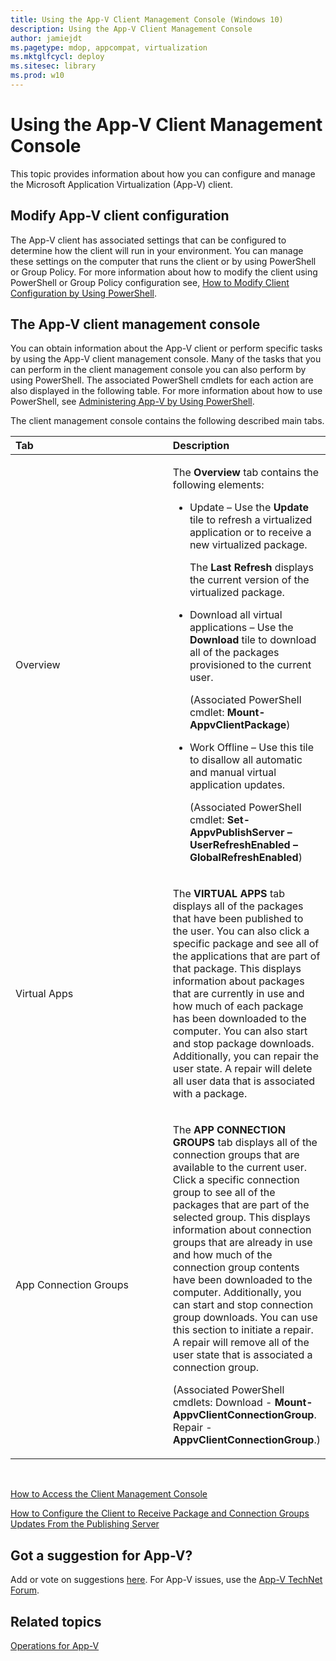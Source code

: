```yaml
---
title: Using the App-V Client Management Console (Windows 10)
description: Using the App-V Client Management Console
author: jamiejdt
ms.pagetype: mdop, appcompat, virtualization
ms.mktglfcycl: deploy
ms.sitesec: library
ms.prod: w10
---
```



# Using the App-V Client Management Console


This topic provides information about how you can configure and manage the Microsoft Application Virtualization (App-V) client.

## Modify App-V client configuration


The App-V client has associated settings that can be configured to determine how the client will run in your environment. You can manage these settings on the computer that runs the client or by using PowerShell or Group Policy. For more information about how to modify the client using PowerShell or Group Policy configuration see, [How to Modify Client Configuration by Using PowerShell](appv-modify-client-configuration-with-powershell.md).

## <a href="" id="the-app-v-5-1-client-management-console-"></a>The App-V client management console


You can obtain information about the App-V client or perform specific tasks by using the App-V client management console. Many of the tasks that you can perform in the client management console you can also perform by using PowerShell. The associated PowerShell cmdlets for each action are also displayed in the following table. For more information about how to use PowerShell, see [Administering App-V by Using PowerShell](appv-administering-appv-with-powershell.md).

The client management console contains the following described main tabs.

<table>
<colgroup>
<col width="50%" />
<col width="50%" />
</colgroup>
<thead>
<tr class="header">
<th align="left">Tab</th>
<th align="left">Description</th>
</tr>
</thead>
<tbody>
<tr class="odd">
<td align="left"><p>Overview</p></td>
<td align="left"><p>The <strong>Overview</strong> tab contains the following elements:</p>
<ul>
<li><p>Update – Use the <strong>Update</strong> tile to refresh a virtualized application or to receive a new virtualized package.</p>
<p>The <strong>Last Refresh</strong> displays the current version of the virtualized package.</p></li>
<li><p>Download all virtual applications – Use the <strong>Download</strong> tile to download all of the packages provisioned to the current user.</p>
<p>(Associated PowerShell cmdlet: <strong>Mount-AppvClientPackage</strong>)</p>
<p></p></li>
<li><p>Work Offline – Use this tile to disallow all automatic and manual virtual application updates.</p>
<p>(Associated PowerShell cmdlet: <strong>Set-AppvPublishServer –UserRefreshEnabled –GlobalRefreshEnabled</strong>)</p></li>
</ul></td>
</tr>
<tr class="even">
<td align="left"><p>Virtual Apps</p></td>
<td align="left"><p>The <strong>VIRTUAL APPS</strong> tab displays all of the packages that have been published to the user. You can also click a specific package and see all of the applications that are part of that package. This displays information about packages that are currently in use and how much of each package has been downloaded to the computer. You can also start and stop package downloads. Additionally, you can repair the user state. A repair will delete all user data that is associated with a package.</p>
<p></p></td>
</tr>
<tr class="odd">
<td align="left"><p>App Connection Groups</p></td>
<td align="left"><p>The <strong>APP CONNECTION GROUPS</strong> tab displays all of the connection groups that are available to the current user. Click a specific connection group to see all of the packages that are part of the selected group. This displays information about connection groups that are already in use and how much of the connection group contents have been downloaded to the computer. Additionally, you can start and stop connection group downloads. You can use this section to initiate a repair. A repair will remove all of the user state that is associated a connection group.</p>
<p>(Associated PowerShell cmdlets: Download - <strong>Mount-AppvClientConnectionGroup</strong>. Repair -<strong>AppvClientConnectionGroup</strong>.)</p>
<p></p></td>
</tr>
</tbody>
</table>

 

[How to Access the Client Management Console](appv-accessing-the-client-management-console.md)

[How to Configure the Client to Receive Package and Connection Groups Updates From the Publishing Server](appv-configure-the-client-to-receive-updates-from-the-publishing-server.md)

## Got a suggestion for App-V?


Add or vote on suggestions [here](http://appv.uservoice.com/forums/280448-microsoft-application-virtualization). For App-V issues, use the [App-V TechNet Forum](https://social.technet.microsoft.com/Forums/home?forum=mdopappv).

## Related topics


[Operations for App-V](appv-operations.md)

 

 





